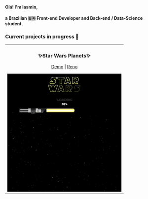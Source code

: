#### Olá! I'm Iasmin, 
#### a Brazilian 🇧🇷 Front-end Developer and Back-end / Data-Science student.

<h3 align="left">Current projects in progress 🚧</h3>
<table>
  <tr>
    <td valign="top">
      <h3 align="center">✨Star Wars Planets✨</h3>
      <p align="center">
        <a href="https://iasmin-br.github.io/Star-Wars-Planets/">Demo</a> |
        <a href="https://github.com/Iasmin-BR/Star-Wars-Planets">Repo</a>
      </p>
      <a href="https://iasmin-br.github.io/Star-Wars-Planets/"
        ><img
          src="./images/projects-preview/Starwars-preview.gif"
          alt="Project-preview"
      /></a>
    </td>
  </tr>
</table>

<!--
**Iasmin-BR/iasmin-br** is a ✨ _special_ ✨ repository because its `README.md` (this file) appears on your GitHub profile.

Here are some ideas to get you started:

- 🔭 I’m currently working on ...
- 🌱 I’m currently learning ...
- 👯 I’m looking to collaborate on ...
- 🤔 I’m looking for help with ...
- 💬 Ask me about ...
- 📫 How to reach me: ...
- 😄 Pronouns: ...
- ⚡ Fun fact: ...
-->
